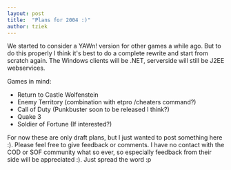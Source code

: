 ```yaml
---
layout: post
title:  "Plans for 2004 :)"
author: tziek
---
```

We started to consider a YAWn! version for other games a while ago. But to do this properly I think it's best to do a complete rewrite and start from scratch again. The Windows clients will be .NET, serverside will still be J2EE webservices. 

Games in mind:
* Return to Castle Wolfenstein 
* Enemy Territory (combination with etpro /cheaters command?) 
* Call of Duty (Punkbuster soon to be released I think?) 
* Quake 3 
* Soldier of Fortune (If interested?) 

For now these are only draft plans, but I just wanted to post something here :). Please feel free to give feedback or comments. 
I have no contact with the COD or SOF community what so ever, so especially feedback from their side will be appreciated :). Just spread the word :p